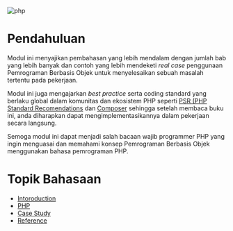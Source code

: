 ![php](https://www.fita.in/wp-content/uploads/2019/11/php-language.jpg)

# Pendahuluan

Modul ini menyajikan pembahasan yang lebih mendalam dengan jumlah bab yang lebih banyak dan contoh yang lebih mendeketi *real case* penggunaan Pemrograman Berbasis Objek untuk menyelesaikan sebuah masalah tertentu pada pekerjaan.

Modul ini juga mengajarkan *best practice* serta coding standard yang berlaku global dalam komunitas dan ekosistem PHP seperti [PSR (PHP Standard Recomendations](http://www.php-fig.org/psr) dan [Composer](https://getcomposer.org/) sehingga setelah membaca buku ini, anda diharapkan dapat mengimplementasikannya dalam pekerjaan secara langsung.

Semoga modul ini dapat menjadi salah bacaan wajib programmer PHP yang ingin menguasai dan memahami konsep Pemrograman Berbasis Objek menggunakan bahasa pemrograman PHP.

# Topik Bahasaan

- [Intoroduction]([/01-Introduction/Readme.md](https://github.com/Pemrograman-Berbasis-Web/modul-pbw.github.io/blob/main/05-Modul%20PHP/01-Introduction/Readme.md))
- [PHP]([/02-PHP/Readme.md](https://github.com/Pemrograman-Berbasis-Web/modul-pbw.github.io/blob/main/05-Modul%20PHP/02-PHP/Readme.md))
- [Case Study]([/03-Case%20Study/Readme.md](https://github.com/Pemrograman-Berbasis-Web/modul-pbw.github.io/blob/main/05-Modul%20PHP/03-Case%20Study/Readme.md))
- [Reference]([/04-Reference/Readme.md](https://github.com/Pemrograman-Berbasis-Web/modul-pbw.github.io/blob/main/05-Modul%20PHP/04-Reference/Readme.md))
